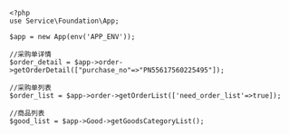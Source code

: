     <?php
    use Service\Foundation\App;

    $app = new App(env('APP_ENV'));

    //采购单详情
    $order_detail = $app->order->getOrderDetail(["purchase_no"=>"PN55617560225495"]);

    //采购单列表
    $order_list = $app->order->getOrderList(['need_order_list'=>true]);

    //商品列表
    $good_list = $app->Good->getGoodsCategoryList();
